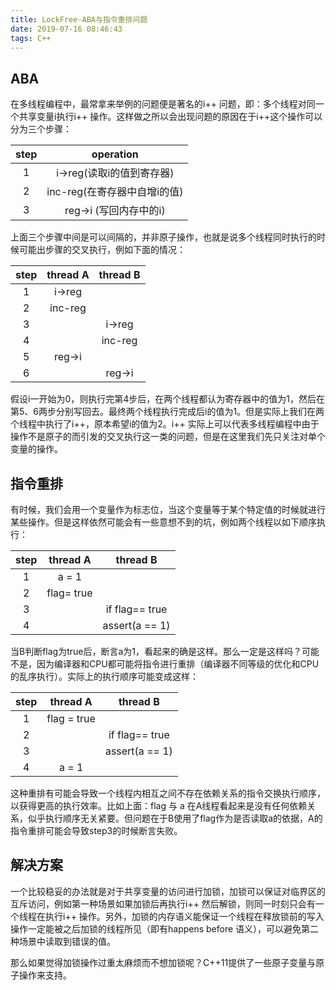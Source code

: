 ```yaml
---
title: LockFree-ABA与指令重排问题
date: 2019-07-16 08:46:43
tags: C++
---
```


## ABA

在多线程编程中，最常拿来举例的问题便是著名的i++ 问题，即：多个线程对同一个共享变量i执行i++ 操作。这样做之所以会出现问题的原因在于i++这个操作可以分为三个步骤：

| step |          operation           |
| :--: | :--------------------------: |
|  1   |  i->reg(读取i的值到寄存器)   |
|  2   | inc-reg(在寄存器中自增i的值) |
|  3   |    reg->i (写回内存中的i)    |

上面三个步骤中间是可以间隔的，并非原子操作，也就是说多个线程同时执行的时候可能出步骤的交叉执行，例如下面的情况：

| step | thread A | thread B |
| :--: | :------: | :------: |
|  1   |  i->reg  |          |
|  2   | inc-reg  |          |
|  3   |          |  i->reg  |
|  4   |          | inc-reg  |
|  5   |  reg->i  |          |
|  6   |          |  reg->i  |

假设i一开始为0，则执行完第4步后，在两个线程都认为寄存器中的值为1，然后在第5、6两步分别写回去。最终两个线程执行完成后i的值为1。但是实际上我们在两个线程中执行了i++，原本希望i的值为2。i++ 实际上可以代表多线程编程中由于操作不是原子的而引发的交叉执行这一类的问题，但是在这里我们先只关注对单个变量的操作。

## 指令重排

有时候，我们会用一个变量作为标志位，当这个变量等于某个特定值的时候就进行某些操作。但是这样依然可能会有一些意想不到的坑，例如两个线程以如下顺序执行：

| step |  thread A  |    thread B    |
| :--: | :--------: | :------------: |
|  1   |   a = 1    |                |
|  2   | flag= true |                |
|  3   |            | if flag== true |
|  4   |            | assert(a == 1) |

当B判断flag为true后，断言a为1，看起来的确是这样。那么一定是这样吗？可能不是，因为编译器和CPU都可能将指令进行重排（编译器不同等级的优化和CPU的乱序执行）。实际上的执行顺序可能变成这样：

| step |  thread A   |    thread B    |
| :--: | :---------: | :------------: |
|  1   | flag = true |                |
|  2   |             | if flag== true |
|  3   |             | assert(a == 1) |
|  4   |    a = 1    |                |

这种重排有可能会导致一个线程内相互之间不存在依赖关系的指令交换执行顺序，以获得更高的执行效率。比如上面：flag 与 a 在A线程看起来是没有任何依赖关系，似乎执行顺序无关紧要。但问题在于B使用了flag作为是否读取a的依据，A的指令重排可能会导致step3的时候断言失败。

## 解决方案

一个比较稳妥的办法就是对于共享变量的访问进行加锁，加锁可以保证对临界区的互斥访问，例如第一种场景如果加锁后再执行i++ 然后解锁，则同一时刻只会有一个线程在执行i++ 操作。另外，加锁的内存语义能保证一个线程在释放锁前的写入操作一定能被之后加锁的线程所见（即有happens before 语义），可以避免第二种场景中读取到错误的值。

那么如果觉得加锁操作过重太麻烦而不想加锁呢？C++11提供了一些原子变量与原子操作来支持。